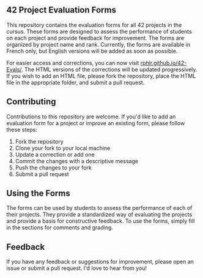 ## 42 Project Evaluation Forms

This repository contains the evaluation forms for all 42 projects in the cursus. These forms are designed to assess the performance of students on each project and provide feedback for improvement. The forms are organized by project name and rank. Currently, the forms are available in French only, but English versions will be added as soon as possible.

For easier access and corrections, you can now visit [rphlr.github.io/42-Evals/](https://rphlr.github.io/42-Evals/). The HTML versions of the corrections will be updated progressively. If you wish to add an HTML file, please fork the repository, place the HTML file in the appropriate folder, and submit a pull request.

## Contributing

Contributions to this repository are welcome. If you'd like to add an evaluation form for a project or improve an existing form, please follow these steps:

1. Fork the repository
2. Clone your fork to your local machine
3. Update a correction or add one
4. Commit the changes with a descriptive message
5. Push the changes to your fork
6. Submit a pull request

## Using the Forms

The forms can be used by students to assess the performance of each of their projects. They provide a standardized way of evaluating the projects and provide a basis for constructive feedback. To use the forms, simply fill in the sections for comments and grading.

## Feedback

If you have any feedback or suggestions for improvement, please open an issue or submit a pull request. I'd love to hear from you!
